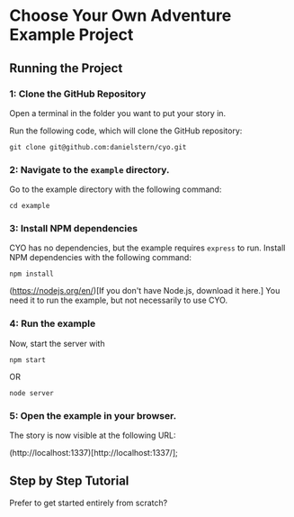 # Choose Your Own Adventure Example Project

## Running the Project

### 1: Clone the GitHub Repository

Open a terminal in the folder you want to put your story in.

Run the following code, which will clone the GitHub repository:

```git clone git@github.com:danielstern/cyo.git```

### 2: Navigate to the `example` directory.

Go to the example directory with the following command:

```cd example```

### 3: Install NPM dependencies

CYO has no dependencies, but the example requires `express` to run. Install NPM dependencies with the following command:

```npm install```

(https://nodejs.org/en/)[If you don't have Node.js, download it here.] You need it to run the example, but not necessarily to use CYO.

### 4: Run the example

Now, start the server with

```npm start```

OR

```node server```

### 5: Open the example in your browser.

The story is now visible at the following URL:

(http://localhost:1337)[http://localhost:1337/];


## Step by Step Tutorial
Prefer to get started entirely from scratch?